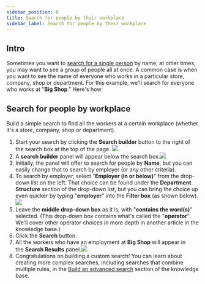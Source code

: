 ```yaml
---
sidebar_position: 6
title: Search for people by their workplace
sidebar_label: Search for people by their workplace
---
```


## Intro
Sometimes you want to [search for a single person](https://help.broadstripes.com/help-articles/using-broadstripes/search/search-by-name/) by name; at other times, you may want to see a group of people all at once.
A common case is when you want to see the name of everyone who works in a particular store, company, shop or department. For this example, we'll search for everyone who works at "**Big Shop**." Here's how:
## Search for people by workplace
Build a simple search to find all the workers at a certain workplace (whether it's a store, company, shop or department).
1. Start your search by clicking the **Search builder** button to the right of the search box at the top of the page.
![](/img/getting-started/Search-builder-button.png)
1. A **search builder** panel will appear below the search box.![](/img/getting-started/c0cf8fd-BuildSaveSearchDefault.png)
2. Initially, the panel will offer to search for people by **Name**, but you can easily change that to search by employer (or any other criteria).
3. To search by employer, select "**Employer (in or below)**" from the drop-down list on the left. That choice can be found under the **Department Structure** section of the drop-down list, but you can bring the choice up even quicker by typing "**employer**" into the **Filter box** (as shown below).![](/img/getting-started/fff788d-SearchWrkEmpl.png)
4. Leave the **middle drop-down box** as it is, with "**contains the word(s)**" selected. (This drop-down box contains what's called the "**operator**". We'll cover other operator choices in more depth in another article in the knowledge base.)
6. Click the **Search** button.
7. All the workers who have an employment at **Big Shop** will appear in the **Search Results** panel.![](/img/getting-started/e7a2289-SearchResultBigShop.png)
8. Congratulations on building a custom search! You can learn about creating more complex searches, including searches that combine multiple rules, in the [Build an advanced search](https://help.broadstripes.com/help-articles/using-broadstripes/search/build-an-advanced-search/) section of the knowledge base.